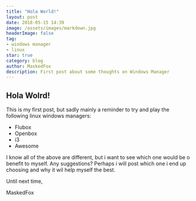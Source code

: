 ```yaml
---
title: "Hola World!"
layout: post
date: 2018-05-15 14:39
image: /assets/images/markdown.jpg
headerImage: false
tag:
- windows manager
- linux
star: true
category: blog
author: MaskedFox
description: First post about some thoughts on Windows Manager
---
```


## Hola Wolrd!

This is my first post, but sadly mainly a reminder to try and play the following linux windows managers:

* Flubox
* Openbox
* i3
* Awesome

I know all of the above are different, but i want to see which one would be o benefit to myself. Any suggestions? Perhaps i will post which one i end up choosing and why it wil help myself the best. 

Until next time,

MaskedFox
